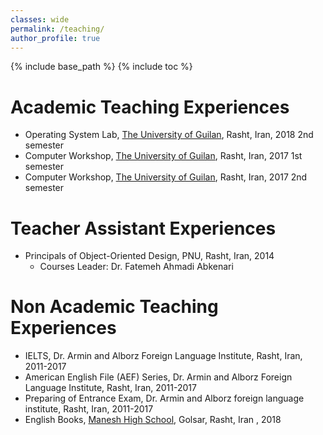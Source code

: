 ```yaml
---
classes: wide
permalink: /teaching/
author_profile: true
---
```


{% include base_path %}
{% include toc %}

# Academic Teaching Experiences
*   Operating System Lab, [The University of Guilan](http://ce.guilan.ac.ir), Rasht, Iran, 2018 2nd semester
*   Computer Workshop, [The University of Guilan](http://ce.guilan.ac.ir), Rasht, Iran, 2017 1st semester
*   Computer Workshop, [The University of Guilan](http://ce.guilan.ac.ir), Rasht, Iran, 2017 2nd semester

# Teacher Assistant Experiences
*   Principals of Object-Oriented Design, PNU, Rasht, Iran, 2014
    *   Courses Leader: Dr. Fatemeh Ahmadi Abkenari

# Non Academic Teaching Experiences
*   IELTS, Dr. Armin and Alborz Foreign Language Institute, Rasht, Iran, 2011-2017
*   American English File (AEF) Series, Dr. Armin and Alborz Foreign Language Institute, Rasht, Iran, 2011-2017
*   Preparing of Entrance Exam, Dr. Armin and Alborz foreign language institute, Rasht, Iran, 2011-2017
*   English Books, [Manesh High School](http://maneshsch.com), Golsar, Rasht, Iran , 2018
